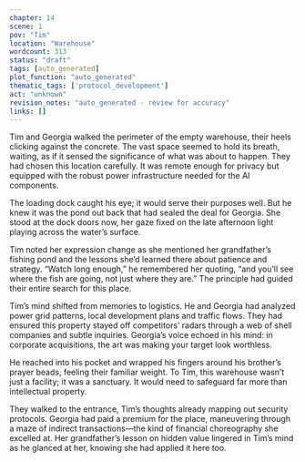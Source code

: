 ```yaml
---
chapter: 14
scene: 1
pov: "Tim"
location: "Warehouse"
wordcount: 313
status: "draft"
tags: [auto_generated]
plot_function: "auto_generated"
thematic_tags: ['protocol_development']
act: "unknown"
revision_notes: "auto_generated - review for accuracy"
links: []
---
```


Tim and Georgia walked the perimeter of the empty warehouse, their heels clicking against the concrete. The vast space seemed to hold its breath, waiting, as if it sensed the significance of what was about to happen. They had chosen this location carefully. It was remote enough for privacy but equipped with the robust power infrastructure needed for the AI components. 

The loading dock caught his eye; it would serve their purposes well. But he knew it was the pond out back that had sealed the deal for Georgia. She stood at the dock doors now, her gaze fixed on the late afternoon light playing across the water’s surface. 

Tim noted her expression change as she mentioned her grandfather’s fishing pond and the lessons she’d learned there about patience and strategy. “Watch long enough,” he remembered her quoting, “and you’ll see where the fish are going, not just where they are.” The principle had guided their entire search for this place. 

Tim’s mind shifted from memories to logistics. He and Georgia had analyzed power grid patterns, local development plans and traffic flows. They had ensured this property stayed off competitors’ radars through a web of shell companies and subtle inquiries. Georgia’s voice echoed in his mind: in corporate acquisitions, the art was making your target look worthless. 

He reached into his pocket and wrapped his fingers around his brother’s prayer beads, feeling their familiar weight. To Tim, this warehouse wasn’t just a facility; it was a sanctuary. It would need to safeguard far more than intellectual property. 

They walked to the entrance, Tim’s thoughts already mapping out security protocols. Georgia had paid a premium for the place, maneuvering through a maze of indirect transactions—the kind of financial choreography she excelled at. Her grandfather’s lesson on hidden value lingered in Tim’s mind as he glanced at her, knowing she had applied it here too.
